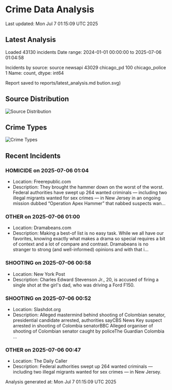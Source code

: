 # Crime Data Analysis
Last updated: Mon Jul  7 01:15:09 UTC 2025

## Latest Analysis

Loaded 43130 incidents
Date range: 2024-01-01 00:00:00 to 2025-07-06 01:04:58

Incidents by source:
source
newsapi           43029
chicago_pd          100
chicago_police        1
Name: count, dtype: int64

Report saved to reports/latest_analysis.md
bution.svg)

## Source Distribution
![Source Distribution](images/source_distribution.svg)

## Crime Types
![Crime Types](images/crime_types.svg)

## Recent Incidents

### HOMICIDE on 2025-07-06 01:04
- Location: Freerepublic.com
- Description: They brought the hammer down on the worst of the worst. Federal authorities have swept up 264 wanted criminals — including two illegal migrants wanted for sex crimes — in New Jersey in an ongoing mission dubbed “Operation Apex Hammer” that nabbed suspects wan…


### OTHER on 2025-07-06 01:00
- Location: Dramabeans.com
- Description: Making a best-of list is no easy task. While we all have our favorites, knowing exactly what makes a drama so special requires a bit of context and a lot of compare and contrast. Dramabeans is no stranger to strong (and well-informed) opinions and with that i…


### SHOOTING on 2025-07-06 00:58
- Location: New York Post
- Description: Charles Edward Stevenson Jr., 20, is accused of firing a single shot at the girl's dad, who was driving a Ford F150.


### SHOOTING on 2025-07-06 00:52
- Location: Slashdot.org
- Description: Alleged mastermind behind shooting of Colombian senator, presidential candidate arrested, authorities sayCBS News Key suspect arrested in shooting of Colombia senatorBBC Alleged organiser of shooting of Colombian senator caught by policeThe Guardian Colombia …


### OTHER on 2025-07-06 00:47
- Location: The Daily Caller
- Description: Federal authorities swept up 264 wanted criminals — including two illegal migrants wanted for sex crimes — in New Jersey.

Analysis generated at: Mon Jul  7 01:15:09 UTC 2025
